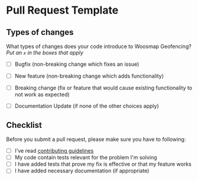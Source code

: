 # Pull Request Template

## Types of changes

What types of changes does your code introduce to Woosmap Geofencing?
_Put an `x` in the boxes that apply_

- [ ] Bugfix (non-breaking change which fixes an issue)
- [ ] New feature (non-breaking change which adds functionality)
- [ ] Breaking change (fix or feature that would cause existing functionality to not work as expected)
- [ ] Documentation Update (if none of the other choices apply)


## Checklist

Before you submit a pull request, please make sure you have to following:

- [ ] I've read [contributing guidelines](CONTRIBUTING.md)
- [ ] My code contain tests relevant for the problem I'm solving
- [ ] I have added tests that prove my fix is effective or that my feature works
- [ ] I have added necessary documentation (if appropriate)
